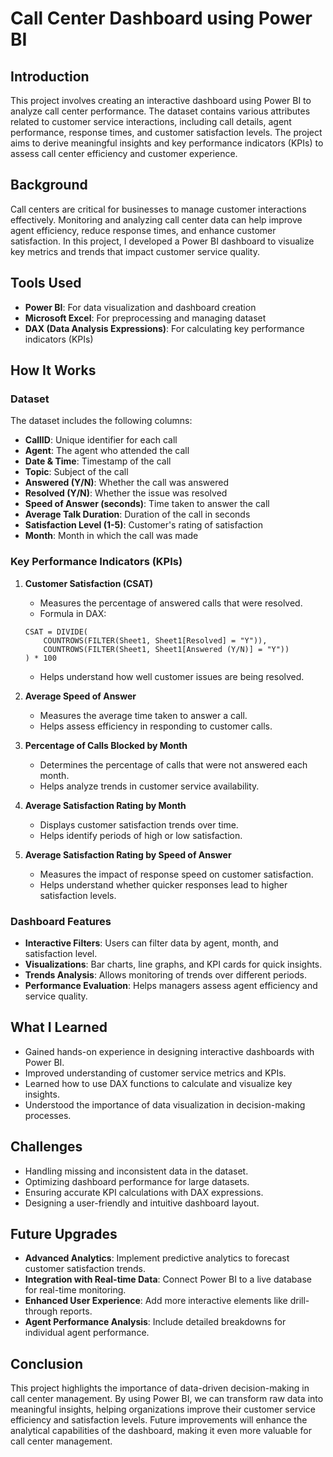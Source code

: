 # Call Center Dashboard using Power BI

## Introduction
This project involves creating an interactive dashboard using Power BI to analyze call center performance. The dataset contains various attributes related to customer service interactions, including call details, agent performance, response times, and customer satisfaction levels. The project aims to derive meaningful insights and key performance indicators (KPIs) to assess call center efficiency and customer experience.

## Background
Call centers are critical for businesses to manage customer interactions effectively. Monitoring and analyzing call center data can help improve agent efficiency, reduce response times, and enhance customer satisfaction. In this project, I developed a Power BI dashboard to visualize key metrics and trends that impact customer service quality.

## Tools Used
- **Power BI**: For data visualization and dashboard creation
- **Microsoft Excel**: For preprocessing and managing dataset
- **DAX (Data Analysis Expressions)**: For calculating key performance indicators (KPIs)

## How It Works
### Dataset
The dataset includes the following columns:
- **CallID**: Unique identifier for each call
- **Agent**: The agent who attended the call
- **Date & Time**: Timestamp of the call
- **Topic**: Subject of the call
- **Answered (Y/N)**: Whether the call was answered
- **Resolved (Y/N)**: Whether the issue was resolved
- **Speed of Answer (seconds)**: Time taken to answer the call
- **Average Talk Duration**: Duration of the call in seconds
- **Satisfaction Level (1-5)**: Customer's rating of satisfaction
- **Month**: Month in which the call was made

### Key Performance Indicators (KPIs)
1. **Customer Satisfaction (CSAT)**
   - Measures the percentage of answered calls that were resolved.
   - Formula in DAX:
   ```DAX
   CSAT = DIVIDE(
       COUNTROWS(FILTER(Sheet1, Sheet1[Resolved] = "Y")),
       COUNTROWS(FILTER(Sheet1, Sheet1[Answered (Y/N)] = "Y"))
   ) * 100
   ```
   - Helps understand how well customer issues are being resolved.

2. **Average Speed of Answer**
   - Measures the average time taken to answer a call.
   - Helps assess efficiency in responding to customer calls.

3. **Percentage of Calls Blocked by Month**
   - Determines the percentage of calls that were not answered each month.
   - Helps analyze trends in customer service availability.

4. **Average Satisfaction Rating by Month**
   - Displays customer satisfaction trends over time.
   - Helps identify periods of high or low satisfaction.

5. **Average Satisfaction Rating by Speed of Answer**
   - Measures the impact of response speed on customer satisfaction.
   - Helps understand whether quicker responses lead to higher satisfaction levels.

### Dashboard Features
- **Interactive Filters**: Users can filter data by agent, month, and satisfaction level.
- **Visualizations**: Bar charts, line graphs, and KPI cards for quick insights.
- **Trends Analysis**: Allows monitoring of trends over different periods.
- **Performance Evaluation**: Helps managers assess agent efficiency and service quality.

## What I Learned
- Gained hands-on experience in designing interactive dashboards with Power BI.
- Improved understanding of customer service metrics and KPIs.
- Learned how to use DAX functions to calculate and visualize key insights.
- Understood the importance of data visualization in decision-making processes.

## Challenges
- Handling missing and inconsistent data in the dataset.
- Optimizing dashboard performance for large datasets.
- Ensuring accurate KPI calculations with DAX expressions.
- Designing a user-friendly and intuitive dashboard layout.

## Future Upgrades
- **Advanced Analytics**: Implement predictive analytics to forecast customer satisfaction trends.
- **Integration with Real-time Data**: Connect Power BI to a live database for real-time monitoring.
- **Enhanced User Experience**: Add more interactive elements like drill-through reports.
- **Agent Performance Analysis**: Include detailed breakdowns for individual agent performance.

## Conclusion
This project highlights the importance of data-driven decision-making in call center management. By using Power BI, we can transform raw data into meaningful insights, helping organizations improve their customer service efficiency and satisfaction levels. Future improvements will enhance the analytical capabilities of the dashboard, making it even more valuable for call center management.

